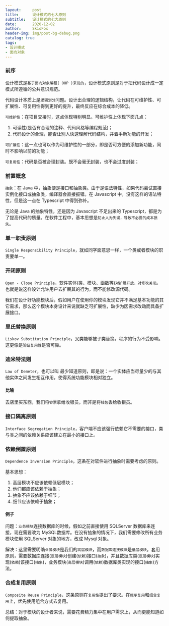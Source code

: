 ```yaml
---
layout:     post
title:      设计模式的七大原则 
subtitle:   设计模式的七大原则 
date:       2020-12-02
author:     SkioFox
header-img: img/post-bg-debug.png
catalog: true
tags:
- 设计模式
- 面向对象
---
```


### 前序

设计模式是`基于面向对象编程( OOP )来说的`，设计模式原则是对于把代码设计成一定模式所遵循的公共意识规范。

代码设计本质上是`逻辑划分`问题。设计出合理的逻辑结构，让代码在可维护性、可扩展性、可复用性得到更好的提升，最终反应在综合成本的降低。

`可维护性`：在项目交接时，这点体现特别明显。可维护性上体现下面几点：

 1. 可读性(是否有合理的注释、代码风格等编程规范)；
 2. 代码设计的合理，能否让别人快速理解代码结构，并着手新功能的开发；

`可扩展性`：这一点也可以作为可维护性的一部分，即是否可方便的添加新功能，同时不影响以前的功能；

`可复用性`：代码是否被合理封装。既不会毫无封装，也不会过度封装；

### 前置概念

`抽象`：在 Java 中，抽象便是接口和抽象类。由于是语法特性，如果代码尝试直接实例化接口或抽象类，编译器会直接报错。在 Javascript 中，没有这样的语法特性，但是这一点在 Typescript 中得到弥补。

无论是 Java 的抽象特性，还是因为 Javascript 不足出来的 Typescript，都是为了提高代码的质量。在软件工程中，基本思想是`防止人为失误，导致不必要的成本损失`。

### 单一职责原则

 `Single Responsibility Principle`，就如同字面意思一样，一个类或者模块的职责要单一。

### 开闭原则

 `Open - Close Principle`，软件实体(类、模块、函数等)`对扩展开放，对修改关闭`。也就是说这样设计允许用户去扩展其的行为，而不能修改源代码。

我们在设计好功能模块后，假如用户在使用你的模块发现它并不满足基本功能的其它需求，那么这个模块本身设计来说就缺乏可扩展性，缺少为因需求改动而具备扩展接口。

### 里氏替换原则

 `Liskov Substitution Principle`，父类能够被子类替换，程序的行为不受影响。这更像是`验证复用性`是否可靠。

### 迪米特法则

 `Law of Demeter`，也可以叫 最少知道原则，即是说：一个实体应当尽量少的与其他实体之间发生相互作用，使得系统功能模块相对独立。

#### 比喻

去店里买东西，我们将`钞票`拿给收银员，而非是将`钱包`丢给收银员。

### 接口隔离原则

 `Interface Segregation Principle`，客户端不应该强行依赖它不需要的接口，类与类之间的依赖关系应该建立在最小的接口上。

### 依赖倒置原则

 `Dependence Inversion Principle`，这条在对软件进行抽象时需要考虑的原则。

基本思想：

1. 高层模块不应该依赖低层模块；
2. 他们都应该依赖于抽象；
3. 抽象不应该依赖于细节；
4. 细节应该依赖于抽象；

#### 例子

问题：`业务模块`连接数据库的时候，假如之前直接使用 SQLServer 数据库来连接，现在需要改为 MySQL数据库。在没有抽象的情况下，我们需要修改所有业务模块使用 SQLServer 对象的地方，改成 Mysql 对象。

解决：这里需要明确`业务模块`是我们的`高层模块`，而`数据库连接模块`是`低层模块`。套用原则，需要数据库连接(`底层模块`)创建(`依赖`)接口(`抽象`)，并且数据库类(`底层模块`)实现(`依赖`)该接口(`抽象`)，业务模块(`高层模块`)调用(`依赖`)数据库类实现的接口(`抽象`)方法。

### 合成复用原则

`Composite Reuse Principle`，这条原则在`复用性`提出了要求。在`继承复用`和`组合复用`上，优先使用组合方式去复用。

总结：对于模块的设计者来说，需要花费精力集中在用户需求上，从而更能知道如何提取抽象。
